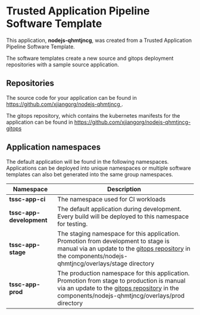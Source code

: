 # Trusted Application Pipeline Software Template

This application, **nodejs-qhmtjncg**, was created from a Trusted Application Pipeline Software Template.

The software templates create a new source and gitops deployment repositories with a sample source application. 

## Repositories

The source code for your application can be found in [https://github.com/xjiangorg/nodejs-qhmtjncg ](https://github.com/xjiangorg/nodejs-qhmtjncg ).
 
The gitops repository, which contains the kubernetes manifests for the application can be found in 
[https://github.com/xjiangorg/nodejs-qhmtjncg-gitops ](https://github.com/xjiangorg/nodejs-qhmtjncg-gitops ) 

## Application namespaces 

The default application will be found in the following namespaces. Applications can be deployed into unique namespaces or multiple software templates can also bet generated into the same group namespaces.  

|  Namespace   |  Description   |  
| -------- | -------- |
| **tssc-app-ci** | The namespace used for CI workloads |
| **tssc-app-development** | The default application during development. Every build will be deployed to this namespace for testing. |
| **tssc-app-stage** | The staging namespace for this application. Promotion from development to stage is manual via an update to the [gitops repository](https://github.com/xjiangorg/nodejs-qhmtjncg-gitops ) in the components/nodejs-qhmtjncg/overlays/stage directory |
| **tssc-app-prod** | The production namespace for this application. Promotion from stage to production is manual via an update to the [gitops repository](https://github.com/xjiangorg/nodejs-qhmtjncg-gitops ) in the components/nodejs-qhmtjncg/overlays/prod directory |